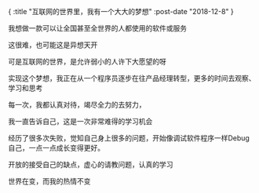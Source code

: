 {
    :title "互联网的世界里，我有一个大大的梦想"
    :post-date "2018-12-8"
}

我想做一款可以让全国甚至全世界的人都使用的软件或服务

这很难，也可能这是异想天开

可是互联网的世界，是允许弱小的人许下大愿望的呀

实现这个梦想，我正在从一个程序员逐步在往产品经理转型，更多的时间去观察、学习和思考

每一次，我都认真对待，竭尽全力的去努力，

我一直告诉自己，这是一次非常难得的学习机会

经历了很多次失败，觉知自己身上很多的问题，开始像调试软件程序一样Debug自己，一点一点成长变得更好。

开放的接受自己的缺点，虚心的请教问题，认真的学习

世界在变，而我的热情不变